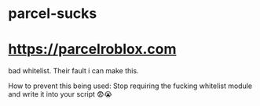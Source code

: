 # parcel-sucks

# https://parcelroblox.com

bad whitelist.
Their fault i can make this.

How to prevent this being used: Stop requiring the fucking whitelist module and write it into your script 😨😭

